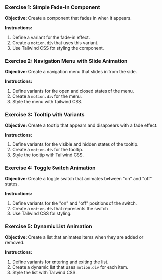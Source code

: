 ### Exercise 1: Simple Fade-In Component

**Objective:** Create a component that fades in when it appears.

**Instructions:**

1. Define a variant for the fade-in effect.
2. Create a `motion.div` that uses this variant.
3. Use Tailwind CSS for styling the component.

### Exercise 2: Navigation Menu with Slide Animation

**Objective:** Create a navigation menu that slides in from the side.

**Instructions:**

1. Define variants for the open and closed states of the menu.
2. Create a `motion.div` for the menu.
3. Style the menu with Tailwind CSS.

### Exercise 3: Tooltip with Variants

**Objective:** Create a tooltip that appears and disappears with a fade effect.

**Instructions:**

1. Define variants for the visible and hidden states of the tooltip.
2. Create a `motion.div` for the tooltip.
3. Style the tooltip with Tailwind CSS.

### Exercise 4: Toggle Switch Animation

**Objective:** Create a toggle switch that animates between "on" and "off" states.

**Instructions:**

1. Define variants for the "on" and "off" positions of the switch.
2. Create a `motion.div` that represents the switch.
3. Use Tailwind CSS for styling.

### Exercise 5: Dynamic List Animation

**Objective:** Create a list that animates items when they are added or removed.

**Instructions:**

1. Define variants for entering and exiting the list.
2. Create a dynamic list that uses `motion.div` for each item.
3. Style the list with Tailwind CSS.
